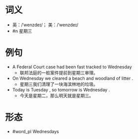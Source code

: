 # 词义
- 英：/ˈwenzdeɪ/； 美：/ˈwenzdeɪ/
- #n 星期三
# 例句
- A Federal Court case had been fast tracked to Wednesday
	- 联邦法庭的一桩案件提前到星期三审理。
- On Wednesday we cleared a beach and woodland of litter .
	- 星期三我们清理了一块海滨林地的垃圾。
- Today is Tuesday , so tomorrow is Wednesday .
	- 今天是星期二，那么明天就是星期三。
# 形态
- #word_pl Wednesdays

